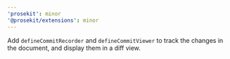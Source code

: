 ```yaml
---
'prosekit': minor
'@prosekit/extensions': minor
---
```


Add `defineCommitRecorder` and `defineCommitViewer` to track the changes in the document, and display them in a diff view.
